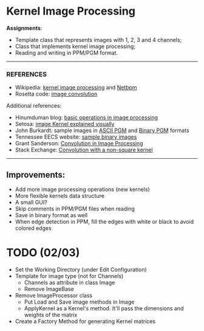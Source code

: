 # Kernel Image Processing

**Assignments**:
- Template class that represents images with 1, 2, 3 and 4 channels;
- Class that implements kernel image processing;
- Reading and writing in PPM/PGM format.

---
### REFERENCES
- Wikipedia: [kernel image processing](https://en.wikipedia.org/wiki/Kernel_(image_processing)) and [Netbpm](https://en.wikipedia.org/wiki/Netpbm_format)
- Rosetta code: [image convolution](http://rosettacode.org/wiki/Image_convolution)


Additional references:
- Hinumduman blog: [basic operations in image processing](https://hinumduman.home.blog/2018/08/21/basic-operations-on-image-processing-using-pgm-file-formats/)
- Setosa: [image Kernel explained visually](https://setosa.io/ev/image-kernels/)
- John Burkardt: sample images in [ASCII PGM](https://people.sc.fsu.edu/~jburkardt/data/pgma/pgma.html) and [Binary PGM](https://people.sc.fsu.edu/~jburkardt/data/pgmb/pgmb.html) formats
- Tennessee EECS website: [sample binary images](https://web.eecs.utk.edu/~hqi/ece472-572/testimage.htm)
- Grant Sanderson: [Convolution in Image Processing](https://www.youtube.com/watch?v=8rrHTtUzyZA)
- Stack Exchange: [Convolution  with a non-square kernel](https://dsp.stackexchange.com/questions/1489/convolution-with-a-non-square-kernel)

---

## Improvements:
- Add more image processing operations (new kernels)
- More flexible kernels data structure
- A small GUI?
- Skip comments in PPM/PGM files when reading
- Save in binary format as well
- When edge detection in PPM, fill the edges with white or black to avoid colored edges


# TODO (02/03)

- Set the Working Directory (under Edit Configuration)
- Template for image type (not for Channels)
  - Channels as attribute in class Image
  - Remove ImageBase
- Remove ImageProcessor class
  - Put Load and Save image methods in Image
  - ApplyKernel as a Kernel's method. It'll pass the dimensions and weights of the matrix
- Create a Factory Method for generating Kernel matrices